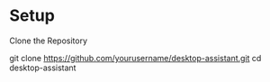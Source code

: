 # Setup

Clone the Repository


git clone https://github.com/yourusername/desktop-assistant.git
cd desktop-assistant

